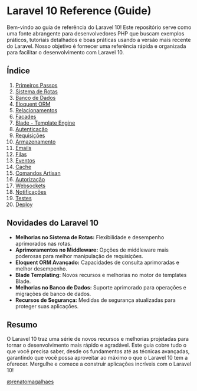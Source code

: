 # Laravel 10 Reference (Guide)

Bem-vindo ao guia de referência do Laravel 10! Este repositório serve como uma fonte abrangente para desenvolvedores PHP que buscam exemplos práticos, tutoriais detalhados e boas práticas usando a versão mais recente do Laravel. Nosso objetivo é fornecer uma referência rápida e organizada para facilitar o desenvolvimento com Laravel 10.

## Índice

1. [Primeiros Passos](./getting-started/getting-started.md)
2. [Sistema de Rotas](./routing/routing.md)
3. [Banco de Dados](./database/database.md)
4. [Eloquent ORM](./eloquent-orm/eloquent-orm.md)
5. [Relacionamentos](./relationships/relationships.md)
6. [Facades](./facades/facades.md)
7. [Blade - Template Engine](./blade/blade.md)
8. [Autenticação](./authentication/authentication.md)
9. [Requisições](./requests/requests.md)
10. [Armazenamento](./storage/storage.md)
11. [Emails](./mail/mail.md)
12. [Filas](./queues/queues.md)
13. [Eventos](./events/events.md)
14. [Cache](./cache/cache.md)
15. [Comandos Artisan](./artisan/artisan.md)
16. [Autorização](./authorization/authorization.md)
17. [Websockets](./websockets/websockets.md)
18. [Notificações](./notifications/notifications.md)
19. [Testes](./testing/testing.md)
20. [Deploy](./deployment/deployment.md)

## Novidades do Laravel 10

- **Melhorias no Sistema de Rotas:** Flexibilidade e desempenho aprimorados nas rotas.
- **Aprimoramentos no Middleware:** Opções de middleware mais poderosas para melhor manipulação de requisições.
- **Eloquent ORM Avançado:** Capacidades de consulta aprimoradas e melhor desempenho.
- **Blade Templating:** Novos recursos e melhorias no motor de templates Blade.
- **Melhorias no Banco de Dados:** Suporte aprimorado para operações e migrações de banco de dados.
- **Recursos de Segurança:** Medidas de segurança atualizadas para proteger suas aplicações.

## Resumo

O Laravel 10 traz uma série de novos recursos e melhorias projetadas para tornar o desenvolvimento mais rápido e agradável. Este guia cobre tudo o que você precisa saber, desde os fundamentos até as técnicas avançadas, garantindo que você possa aproveitar ao máximo o que o Laravel 10 tem a oferecer. Mergulhe e comece a construir aplicações incríveis com o Laravel 10!

[@renatomagalhaes](https://github.com/renatomagalhaes)